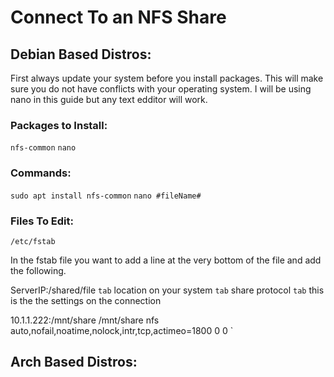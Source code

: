 # Connect To an NFS Share

## Debian Based Distros:
First always update your system before you install packages.  This will make sure you do not have conflicts with your operating system.  I will be using nano in this guide but any text edditor will work.


### Packages to Install:
`nfs-common`
`nano`


### Commands:
`sudo apt install nfs-common`
`nano #fileName#`

### Files To Edit:
`/etc/fstab`

In the fstab file you want to add a line at the very bottom of the file and add the following.

ServerIP:/shared/file  `tab`  location on your system  `tab`    share protocol   `tab`   this is the the settings on the connection
  
10.1.1.222:/mnt/share /mnt/share  nfs auto,nofail,noatime,nolock,intr,tcp,actimeo=1800 0 0
`



## Arch Based Distros:
